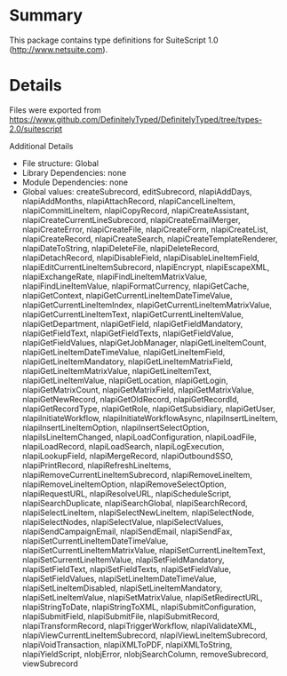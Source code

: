 # Summary
This package contains type definitions for SuiteScript 1.0 (http://www.netsuite.com).

# Details
Files were exported from https://www.github.com/DefinitelyTyped/DefinitelyTyped/tree/types-2.0/suitescript

Additional Details
 * File structure: Global
 * Library Dependencies: none
 * Module Dependencies: none
 * Global values: createSubrecord, editSubrecord, nlapiAddDays, nlapiAddMonths, nlapiAttachRecord, nlapiCancelLineItem, nlapiCommitLineItem, nlapiCopyRecord, nlapiCreateAssistant, nlapiCreateCurrentLineSubrecord, nlapiCreateEmailMerger, nlapiCreateError, nlapiCreateFile, nlapiCreateForm, nlapiCreateList, nlapiCreateRecord, nlapiCreateSearch, nlapiCreateTemplateRenderer, nlapiDateToString, nlapiDeleteFile, nlapiDeleteRecord, nlapiDetachRecord, nlapiDisableField, nlapiDisableLineItemField, nlapiEditCurrentLineItemSubrecord, nlapiEncrypt, nlapiEscapeXML, nlapiExchangeRate, nlapiFindLineItemMatrixValue, nlapiFindLineItemValue, nlapiFormatCurrency, nlapiGetCache, nlapiGetContext, nlapiGetCurrentLineItemDateTimeValue, nlapiGetCurrentLineItemIndex, nlapiGetCurrentLineItemMatrixValue, nlapiGetCurrentLineItemText, nlapiGetCurrentLineItemValue, nlapiGetDepartment, nlapiGetField, nlapiGetFieldMandatory, nlapiGetFieldText, nlapiGetFieldTexts, nlapiGetFieldValue, nlapiGetFieldValues, nlapiGetJobManager, nlapiGetLineItemCount, nlapiGetLineItemDateTimeValue, nlapiGetLineItemField, nlapiGetLineItemMandatory, nlapiGetLineItemMatrixField, nlapiGetLineItemMatrixValue, nlapiGetLineItemText, nlapiGetLineItemValue, nlapiGetLocation, nlapiGetLogin, nlapiGetMatrixCount, nlapiGetMatrixField, nlapiGetMatrixValue, nlapiGetNewRecord, nlapiGetOldRecord, nlapiGetRecordId, nlapiGetRecordType, nlapiGetRole, nlapiGetSubsidiary, nlapiGetUser, nlapiInitiateWorkflow, nlapiInitiateWorkflowAsync, nlapiInsertLineItem, nlapiInsertLineItemOption, nlapiInsertSelectOption, nlapiIsLineItemChanged, nlapiLoadConfiguration, nlapiLoadFile, nlapiLoadRecord, nlapiLoadSearch, nlapiLogExecution, nlapiLookupField, nlapiMergeRecord, nlapiOutboundSSO, nlapiPrintRecord, nlapiRefreshLineItems, nlapiRemoveCurrentLineItemSubrecord, nlapiRemoveLineItem, nlapiRemoveLineItemOption, nlapiRemoveSelectOption, nlapiRequestURL, nlapiResolveURL, nlapiScheduleScript, nlapiSearchDuplicate, nlapiSearchGlobal, nlapiSearchRecord, nlapiSelectLineItem, nlapiSelectNewLineItem, nlapiSelectNode, nlapiSelectNodes, nlapiSelectValue, nlapiSelectValues, nlapiSendCampaignEmail, nlapiSendEmail, nlapiSendFax, nlapiSetCurrentLineItemDateTimeValue, nlapiSetCurrentLineItemMatrixValue, nlapiSetCurrentLineItemText, nlapiSetCurrentLineItemValue, nlapiSetFieldMandatory, nlapiSetFieldText, nlapiSetFieldTexts, nlapiSetFieldValue, nlapiSetFieldValues, nlapiSetLineItemDateTimeValue, nlapiSetLineItemDisabled, nlapiSetLineItemMandatory, nlapiSetLineItemValue, nlapiSetMatrixValue, nlapiSetRedirectURL, nlapiStringToDate, nlapiStringToXML, nlapiSubmitConfiguration, nlapiSubmitField, nlapiSubmitFile, nlapiSubmitRecord, nlapiTransformRecord, nlapiTriggerWorkflow, nlapiValidateXML, nlapiViewCurrentLineItemSubrecord, nlapiViewLineItemSubrecord, nlapiVoidTransaction, nlapiXMLToPDF, nlapiXMLToString, nlapiYieldScript, nlobjError, nlobjSearchColumn, removeSubrecord, viewSubrecord
